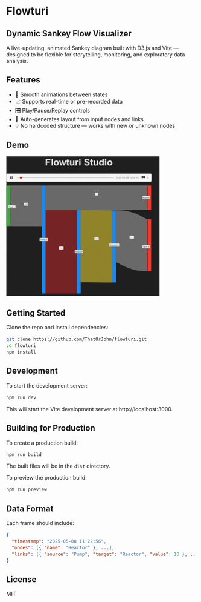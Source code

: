 # Flowturi

## Dynamic Sankey Flow Visualizer

A live-updating, animated Sankey diagram built with D3.js and Vite — designed to be flexible for storytelling, monitoring, and exploratory data analysis.

## Features

- 🔄 Smooth animations between states
- 📈 Supports real-time or pre-recorded data
- 🎛️ Play/Pause/Replay controls
- 🧠 Auto-generates layout from input nodes and links
- 💡 No hardcoded structure — works with new or unknown nodes

## Demo

![Flowturi animation](assets/FlowturiDemo.gif)

## Getting Started

Clone the repo and install dependencies:

```bash
git clone https://github.com/ThatOrJohn/flowturi.git
cd flowturi
npm install
```

## Development

To start the development server:

```bash
npm run dev
```

This will start the Vite development server at http://localhost:3000.

## Building for Production

To create a production build:

```bash
npm run build
```

The built files will be in the `dist` directory.

To preview the production build:

```bash
npm run preview
```

## Data Format

Each frame should include:

```json
{
  "timestamp": "2025-05-08 11:22:56",
  "nodes": [{ "name": "Reactor" }, ...],
  "links": [{ "source": "Pump", "target": "Reactor", "value": 10 }, ...]
}
```

## License

MIT
